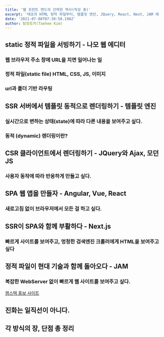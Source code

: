 ```yaml
---
title: '웹 프런트 엔드의 간략한 역사(작성 중)'
excerpt: '태초의 HTML 정적 파일부터, 템플릿 엔진, JQuery, React, Next, JAM 에 이르기까지 웹 프런트 엔드가 진화해온 과정'
date: '2021-07-08T07:30:58.196Z'
author: 탐정토끼(Taehee Kim)
---
```



## static 정적 파일을 서빙하기 - 나모 웹 에디터
### 웹 브라우저 주소 창에 URL을 치면 일어나는 일
### 정적 파일(static file) HTML, CSS, JS, 이미지
### url과 폴더 기반 라우팅

## SSR 서버에서 템플릿 동적으로 렌더링하기 - 템플릿 엔진
### 실시간으로 변하는 상태(state)에 따라 다른 내용을 보여주고 싶다.
### 동적 (dynamic) 렌더링이란?

## CSR 클라이언트에서 렌더링하기 - JQuery와 Ajax, 모던 JS
### 사용자 동작에 따라 반응하게 만들고 싶다.

## SPA 웹 앱을 만들자 - Angular, Vue, React
### 새로고침 없이 브라우저에서 모든 걸 하고 싶다.

## SSR이 SPA와 함께 부활하다 - Next.js
### 빠르게 사이트를 보여주고, 멍청한 검색엔진 크롤러에게 HTML을 보여주고 싶다

## 정적 파일이 현대 기술과 함께 돌아오다 - JAM
### 복잡한 WebServer 없이 빠르게 웹 사이트를 보여주고 싶다.

[잼스택 홍보 사이트](https://jamstack.org/)

## 진화는 일직선이 아니다.

## 각 방식의 장, 단점 총 정리

